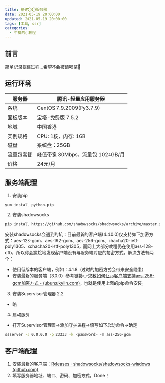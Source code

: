 ```yaml
---
title: 搭建⭕⭕服务器
date: 2021-05-19 20:00:00
updated: 2021-05-19 20:00:00
tags: [工具, ssr]
categories: 
  - 牛排的小教程
---
```


## 前言

简单记录搭建过程...希望不会被请喝茶🍵

## 运行环境

| 服务器     | 腾讯-轻量应用服务器               |
| ---------- | --------------------------------- |
| 系统       | CentOS 7.9.2009(Py3.7.9)          |
| 面板版本   | 宝塔-免费版 7.5.2                 |
| 地域       | 中国香港                          |
| 实例规格   | CPU: 1核，内存: 1GB               |
| 磁盘       | 系统盘：25GB                      |
| 流量包套餐 | 峰值带宽 30Mbps，流量包 1024GB/月 |
| 价格       | 24元/月                           |

## 服务端配置

1. 安装pip

```bash
yum install python-pip
```

2. 安装shadowsocks

```bash
pip install https://github.com/shadowsocks/shadowsocks/archive/master.zip -U
```

安装shadowsocks会遇到的坑：目前最新的客户端(4.4.0.0)仅支持如下加密方式：aes-128-gcm、aes-192-gcm、aes-256-gcm、chacha20-ietf-poly1305、xchacha20-ietf-poly1305，而网上大部分教程仍在使用aes-128-cfb，所以你会尴尬地发现客户端没有与服务端对应的加密方式。解决方法有两个：

- 使用低版本的客户端，例如：4.1.8（过时的加密方式会带来安全隐患）
- 安装最新的服务端（3.0.0）参考链接👉[求教如何让ss客户端支持aes-256-gcm加密方式 - (ubuntukylin.com)](https://www.ubuntukylin.com/ukylin/forum.php?mod=viewthread&tid=188059)，也就是使用上面的pip命令安装。

3. 安装Supervisor管理器 2.2

- 略

4. 启动服务

- 打开Supervisor管理器->添加守护进程->填写如下启动命令->确定

```bash
ssserver -s 0.0.0.0 -p 23333 -k <password> -m aes-256-gcm	
```

## 客户端配置

1. 安装最新的客户端：[Releases · shadowsocks/shadowsocks-windows (github.com)](https://github.com/shadowsocks/shadowsocks-windows/releases/)
2. 填写服务器地址、端口、密码、加密方式，Done！

